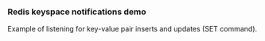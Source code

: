 ### Redis keyspace notifications demo
Example of listening for key-value pair inserts and updates (SET command).
